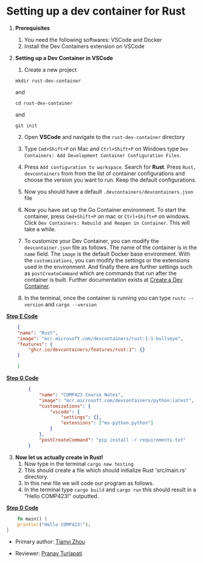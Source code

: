 # Setting up a dev container for Rust

1. **Prerequisites**
    1. You need the following softwares: VSCode and Docker
    2. Install the Dev Containers extension on VSCode 

2. **Setting up a Dev Container in VSCode**
    1. Create a new project 
    ```
    mkdir rust-dev-container
    ```
    and
    ```
    cd rust-dev-container
    ```
    and 
    ```
    git init
    ```
    2. Open **VSCode** and navigate to the `rust-dev-container` directory
    3. Type `Cmd+Shift+P` on Mac and `Ctrl+Shift+P` on Windows type `Dev Containers: Add Development Container Configuration Files`.
    4. Press `Add configuration to workspace`. Search for **Rust**. Press `Rust, devcontainers` from from the list of container configurations and choose the version you want to run. Keep the default configurations.
    5. Now you should have a default `.devcontainers/devcontainers.json` file



    6. Now you have set up the Go Container environment. To start the container, press `Cmd+Shift+P` on mac or `Ctrl+Shift+P` on windows. Click `Dev Containers: Rebuild and Reopen in Container`. This will take a while.
    7. To customize your Dev Container, you can modify the `devcontainer.json` file as follows. The name of the container is in the `name` field. The `image` is the default Docker base environment. With the `customizations`, you can modify the settings or the extensions used in the environment. And finally there are further settings such as `postCreateCommand` which are commands that run after the container is built. Further documentation exists at [Create a Dev Container](https://code.visualstudio.com/docs/devcontainers/create-dev-container).
    8. In the terminal, once the container is running you can type ```rustc --version``` and ```cargo --version```

<ins>**Step E Code**</ins>
```json
    {
	"name": "Rust",
	"image": "mcr.microsoft.com/devcontainers/rust:1-1-bullseye",
	"features": {
		"ghcr.io/devcontainers/features/rust:1": {}
	}

	[
```
<ins>**Step G Code**</ins>
```json
        {
            "name": "COMP423 Course Notes",
            "image": "mcr.microsoft.com/devcontainers/python:latest",
            "customizations": {
                "vscode": {
                    "settings": {},
                    "extensions": ["ms-python.python"]
                }
            },
            "postCreateCommand": "pip install -r requirements.txt"
        }
```
    
3. **Now let us actually create in Rust!**
    1. Now type in the terminal ```cargo new testing```
    2. This should create a file which should initialize Rust 'src/main.rs' directory.
    3. In this new file we will code our program as follows.
    4. In the terminal type `cargo build` and `cargo run` this should result in a "Hello COMP423!" outputted.

<ins>**Step D Code**</ins>
```Rust
    fn main() {
    println!("Hello COMP423!");
}
```


* Primary author: [Tianyi Zhou](https://github.com/Bugaboolol)

* Reviewer: [Pranav Turlapati](https://github.com/pranavturlapati28)